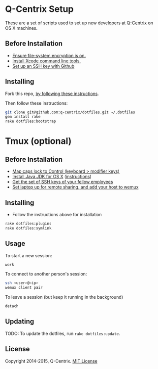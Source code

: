 # Q-Centrix Setup

These are a set of scripts used to set up new developers
at [Q-Centrix](http://q-centrix.com) on OS X machines.

## Before Installation

* [Ensure file-system encryption is on.](http://support.apple.com/kb/ht4790)
* [Install Xcode command line tools.](http://railsapps.github.io/xcode-command-line-tools.html)
* [Set up an SSH key with Github](https://help.github.com/articles/generating-ssh-keys)

## Installing

Fork this repo, [by following these
instructions](https://help.github.com/articles/fork-a-repo).

Then follow these instructions:

```bash
git clone git@github.com:q-centrix/dotfiles.git ~/.dotfiles
gem install rake
rake dotfiles:bootstrap
```

# Tmux (optional)

## Before Installation

* [Map caps lock to Control (keyboard > modifier keys)](http://teohm.com/blog/2012/04/08/mac-tips-use-caps-lock-as-control-key/)
* [Install Java JDK for OS X](http://www.oracle.com/technetwork/java/javase/downloads/index.html) ([instructions](http://docs.oracle.com/javase/7/docs/webnotes/install/mac/mac-jdk.html))
* [Get the set of SSH keys of your fellow
employees](mailto:nshook@q-centrix.com?Subject=keys%20please)
* [Set laptop up for remote sharing, and add your host to wemux](https://github.com/zolrath/wemux#host-mode)

## Installing

* Follow the instructions above for installation
```bash
rake dotfiles:plugins
rake dotfiles:symlink
```

## Usage

To start a new session:

```bash
work
```

To connect to another person's session:

```bash
ssh <user>@<ip>
wemux client pair
```

To leave a session (but keep it running in the background)

```bash
detach
```

## Updating

TODO: To update the dotfiles, run ``rake dotfiles:update``.

## License

Copyright 2014-2015, Q-Centrix. [MIT License](http://opensource.org/licenses/MIT)

